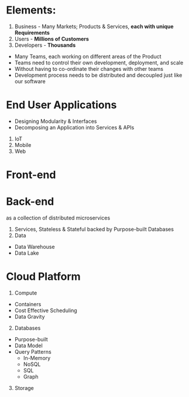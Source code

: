# Elements:
1. Business - Many Markets; Products & Services, **each with unique Requirements**
2. Users - **Millions of Customers**
3. Developers - **Thousands**

* Many Teams, each working on different areas of the Product
* Teams need to control their own development, deployment, and scale
* Without having to co-ordinate their changes with other teams
* Development process needs to be distributed and decoupled just like our software

# End User Applications
* Designing Modularity & Interfaces
* Decomposing an Application into Services & APIs

1. IoT
2. Mobile
3. Web

# Front-end

# Back-end
as a collection of distributed microservices

1. Services, Stateless & Stateful backed by Purpose-built Databases
2. Data
* Data Warehouse
* Data Lake

# Cloud Platform
1. Compute
* Containers
* Cost Effective Scheduling
* Data Gravity
2. Databases
* Purpose-built
* Data Model
* Query Patterns
   * In-Memory
   * NoSQL
   * SQL
   * Graph
3. Storage
